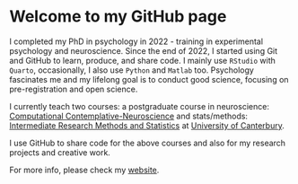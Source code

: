 # Welcome to my GitHub page

I completed my PhD in psychology in 2022 - training in experimental psychology and neuroscience. Since the end of 2022, I started using Git and GitHub to learn, produce, and share code. I mainly use `RStudio` with `Quarto`, occasionally, I also use `Python` and `Matlab` too.
Psychology fascinates me and my lifelong goal is to conduct good science, focusing on pre-registration and open science.

I currently teach two courses: a postgraduate course in neuroscience: [Computational Contemplative-Neuroscience](https://www.canterbury.ac.nz/courseinfo/GetCourseDetails.aspx?course=PSYC480&occurrence=23S1(C)&year=2023) and stats/methods: [Intermediate Research Methods and Statistics](https://www.canterbury.ac.nz/courseinfo/GetCourseDetails.aspx?course=PSYC344&occurrence=22S2(C)&year=2022) at [University of Canterbury](https://www.canterbury.ac.nz). 

I use GitHub to share code for the above courses and also for my research projects and creative work.

For more info, please check my [website](http://www.usmanafzali.com).

